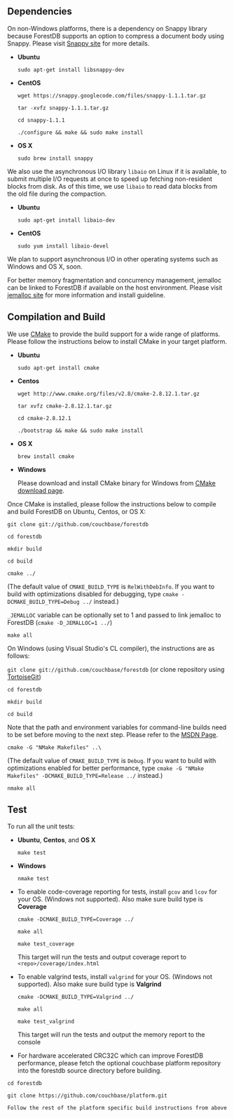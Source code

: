 ## Dependencies

On non-Windows platforms, there is a dependency on Snappy library because ForestDB supports an option to compress a document body using Snappy.
Please visit [Snappy site](https://code.google.com/p/snappy/) for more details.

* **Ubuntu**

    `sudo apt-get install libsnappy-dev`

* **CentOS**

    `wget https://snappy.googlecode.com/files/snappy-1.1.1.tar.gz`

    `tar -xvfz snappy-1.1.1.tar.gz`

    `cd snappy-1.1.1`

    `./configure && make && sudo make install`

* **OS X**

    `sudo brew install snappy`

We also use the asynchronous I/O library `libaio` on Linux if it is available, to submit multiple I/O requests at once to speed up fetching non-resident blocks from disk. As of this time, we use `libaio` to read data blocks from the old file during the compaction.

* **Ubuntu**

    `sudo apt-get install libaio-dev`

* **CentOS**

    `sudo yum install libaio-devel`

We plan to support asynchronous I/O in other operating systems such as Windows and OS X, soon.

For better memory fragmentation and concurrency management, jemalloc can be linked to ForestDB if available on the host environment. Please visit [jemalloc site](http://www.canonware.com/jemalloc/) for more information and install guideline.

## Compilation and Build

We use [CMake](http://www.cmake.org/cmake/) to provide the build support for a wide range of platforms. Please follow the instructions below to install CMake in your target platform.

* **Ubuntu**

    `sudo apt-get install cmake`

* **Centos**

    `wget http://www.cmake.org/files/v2.8/cmake-2.8.12.1.tar.gz`

    `tar xvfz cmake-2.8.12.1.tar.gz`

    `cd cmake-2.8.12.1`

    `./bootstrap && make && sudo make install`

* **OS X**

    `brew install cmake`

* **Windows**

    Please download and install CMake binary for Windows from [CMake download page](http://www.cmake.org/cmake/resources/software.html).

Once CMake is installed, please follow the instructions below to compile and build ForestDB on Ubuntu, Centos, or OS X:

`git clone git://github.com/couchbase/forestdb`

`cd forestdb`

`mkdir build`

`cd build`

`cmake ../`

(The default value of `CMAKE_BUILD_TYPE` is `RelWithDebInfo`. If you want to build with optimizations disabled for debugging, type `cmake -DCMAKE_BUILD_TYPE=Debug ../` instead.)

`_JEMALLOC` variable can be optionally set to 1 and passed to link jemalloc to ForestDB (`cmake -D_JEMALLOC=1 ../`)

`make all`

On Windows (using Visual Studio's CL compiler), the instructions are as follows:

`git clone git://github.com/couchbase/forestdb` (or clone repository using [TortoiseGit](http://code.google.com/p/tortoisegit/))

`cd forestdb`

`mkdir build`

`cd build`

Note that the path and environment variables for command-line builds need to be set before moving to the next step. Please refer to the [MSDN Page](http://msdn.microsoft.com/en-us/library/f2ccy3wt.aspx).

`cmake -G "NMake Makefiles" ..\`

(The default value of `CMAKE_BUILD_TYPE` is `Debug`. If you want to build with optimizations enabled for better performance, type `cmake -G "NMake Makefiles" -DCMAKE_BUILD_TYPE=Release ../` instead.)

`nmake all`

## Test

To run all the unit tests:

* **Ubuntu**, **Centos**, and **OS X**

    `make test`

* **Windows**

    `nmake test`

* To enable code-coverage reporting for tests, install ```gcov``` and ```lcov``` for your OS. (Windows not supported).  Also make sure build type is **Coverage**

     `cmake -DCMAKE_BUILD_TYPE=Coverage ../`

     `make all`

     `make test_coverage`

    This target will run the tests and output coverage report to ```<repo>/coverage/index.html```

* To enable valgrind tests, install ```valgrind``` for your OS. (Windows not supported).  Also make sure build type is **Valgrind**

     `cmake -DCMAKE_BUILD_TYPE=Valgrind ../`

     `make all`

     `make test_valgrind`

    This target will run the tests and output the memory report to the console

* For hardware accelerated CRC32C which can improve ForestDB performance, please fetch the optional couchbase platform repository into the forestdb source directory before building.

`cd forestdb`

`git clone https://github.com/couchbase/platform.git`

`Follow the rest of the platform specific build instructions from above`

